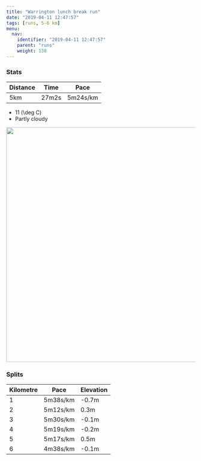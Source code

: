```yaml
---
title: "Warrington lunch break run"
date: "2019-04-11 12:47:57"
tags: [runs, 5-6 km]
menu:
  nav:
    identifier: "2019-04-11 12:47:57"
    parent: "runs"
    weight: 130
---
```


### Stats

| Distance | Time | Pace |
|----------|------|------|
|5km|27m2s|5m24s/km|

- 11 \(\deg C\)
- Partly cloudy

<img src='https://maps.googleapis.com/maps/api/staticmap?maptype=terrain&path=enc:kzzdIb{uNtGdAlDjR~CvC|AwC|Ju@xD_QaAaf@hPjSvBfJbFzEVsCiBeBxAyJwA}D`AX\dDkBlJ`CrCWbCqEwC}CwKmP}SxAlc@aDbRuCzBwGMy@rC{BkAwEqM^gPa@hD&key=AIzaSyBPVQ_iynBzLujdhfLzy8Z-5zczbktE55k&size=800x800&scale=2&markers=color:yellow|label:S|53.39062,-2.57474&markers=color:green|label:F|53.38913999999999,-2.5744599999999993' width='625' />

### Splits

| Kilometre | Pace | Elevation |
|------|------|-----------|
|1|5m38s/km|-0.7m|
|2|5m12s/km|0.3m|
|3|5m30s/km|-0.1m|
|4|5m19s/km|-0.2m|
|5|5m17s/km|0.5m|
|6|4m38s/km|-0.1m|
